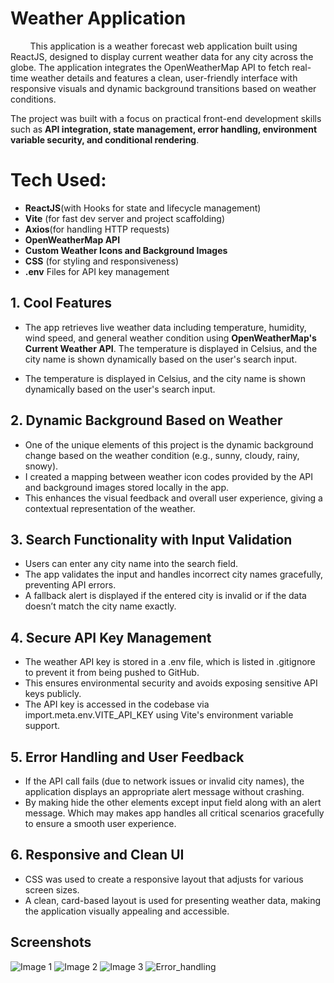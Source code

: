 # Weather Application 
&nbsp; &nbsp; &nbsp; &nbsp; This application is a weather forecast web application built using ReactJS, designed to display current weather data for any city across the globe. The application integrates the OpenWeatherMap API to fetch real-time weather details and features a clean, user-friendly interface with responsive visuals and dynamic background transitions based on weather conditions.

The project was built with a focus on practical front-end development skills such as **API integration, state management, error handling, environment variable security, and conditional rendering**.

# Tech Used: 
- **ReactJS**(with Hooks for state and lifecycle management)
- **Vite** (for fast dev server and project scaffolding)
- **Axios**(for handling HTTP requests)
- **OpenWeatherMap API**
- **Custom Weather Icons and Background Images**
- **CSS** (for styling and responsiveness)
- **.env** Files for API key management


## 1. Cool Features
- The app retrieves live weather data including temperature, humidity, wind speed, and general weather condition using **OpenWeatherMap's Current Weather API**.
The temperature is displayed in Celsius, and the city name is shown dynamically based on the user's search input.

- The temperature is displayed in Celsius, and the city name is shown dynamically based on the user's search input.

## 2. Dynamic Background Based on Weather
- One of the unique elements of this project is the dynamic background change based on the weather condition (e.g., sunny, cloudy, rainy, snowy).
- I created a mapping between weather icon codes provided by the API and background images stored locally in the app.
- This enhances the visual feedback and overall user experience, giving a contextual representation of the weather.

## 3. Search Functionality with Input Validation
- Users can enter any city name into the search field.
- The app validates the input and handles incorrect city names gracefully, preventing API errors.
- A fallback alert is displayed if the entered city is invalid or if the data doesn’t match the city name exactly.

## 4. Secure API Key Management
- The weather API key is stored in a .env file, which is listed in .gitignore to prevent it from being pushed to GitHub.
- This ensures environmental security and avoids exposing sensitive API keys publicly.
- The API key is accessed in the codebase via import.meta.env.VITE_API_KEY using Vite's environment variable support.

## 5. Error Handling and User Feedback 
- If the API call fails (due to network issues or invalid city names), the application displays an appropriate alert message without crashing.
- By making hide the other elements except input field along with an alert message. Which may makes app handles all critical scenarios gracefully to ensure a smooth user experience.


## 6. Responsive and Clean UI
- CSS was used to create a responsive layout that adjusts for various screen sizes.
- A clean, card-based layout is used for presenting weather data, making the application visually appealing and accessible.

## Screenshots
![Image 1](./screenshotsimage1.jpg)
![Image 2](./screenshotsimage2.jpg)
![Image 3](./screenshotsimage3.jpg)
![Error_handling](./screenshotsimage4.jpg)
